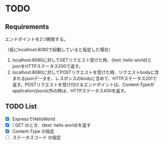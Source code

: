 # TODO
## Requirements
エンドポイントを2つ開発する。

（仮にlocalhost:8080で起動していると仮定した場合）
1. localhost:8080に対してGETリクエスト受けた時、{text: hello world}とjsonをHTTPステータス200で返す。
2. localhost:8080に対してPOSTリクエストを受けた時、リクエストbodyに含まれるjsonデータを、レスポンスのbodyに含めて、HTTPステータス201で返す。POSTリクエストを受け付けるエンドポイントは、Content-Typeがapplication/json以外の時は、HTTPステータス400を返す。

## TODO List
- [x] ExpressでHelloWorld
- [x] / GET のとき、{text: hello world}を返す
- [x] Content-Type の指定
- [ ] ステータスコード の指定
